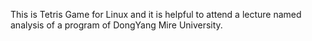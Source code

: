 This is Tetris Game for Linux and it is helpful to attend a lecture named analysis of a program of DongYang Mire University.
